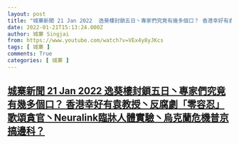```yaml
---
layout: post
title: "城寨新聞 21 Jan 2022  逸葵樓封鎖五日丶專家們究竟有幾多個口？ 香港幸好有袁教授丶反腐劇「零容忍」歌頌貪官丶Neuralink臨牀人體實驗丶烏克蘭危機普京搞邊科？"
date: 2022-01-21T15:13:24.000Z
author: 城寨 Singjai
from: https://www.youtube.com/watch?v=VEx4y8yJKcs
tags: [ 城寨 ]
comments: True
categories: [ 城寨 ]
---
```

<!--1642778004000-->
[城寨新聞 21 Jan 2022  逸葵樓封鎖五日丶專家們究竟有幾多個口？ 香港幸好有袁教授丶反腐劇「零容忍」歌頌貪官丶Neuralink臨牀人體實驗丶烏克蘭危機普京搞邊科？](https://www.youtube.com/watch?v=VEx4y8yJKcs)
------

<div>

</div>
